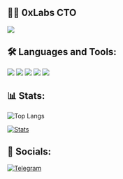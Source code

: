 ## 👨‍💻 0xLabs CTO
![](https://komarev.com/ghpvc/?username=Messxrem&color=blue&style=flat)
 
## 🛠 Languages and Tools:
![](https://img.shields.io/badge/-web3-090909?style=for-the-badge&logo=ethereum)
![](https://img.shields.io/badge/-solidity-090909?style=for-the-badge&logo=Solidity)
![](https://img.shields.io/badge/-python-090909?style=for-the-badge&logo=python)
![](https://img.shields.io/badge/Node.js-090909?style=for-the-badge&logo=nodedotjs)
![](https://img.shields.io/badge/TypeScript-090909?style=for-the-badge&logo=TypeScript)

## 📊 Stats:
![Top Langs](https://github-readme-stats.vercel.app/api/top-langs/?username=Messxrem&layout=compact&theme=blue_navy)

[![Stats](https://github-readme-stats.vercel.app/api?username=Messxrem&show_icons=true&theme=blue_navy)](https://github-readme-stats.vercel.app/api?username=Messxrem&show_icons=true&theme=blue_navy)

## 🔗 Socials:
[![Telegram](https://img.shields.io/badge/-Telegram-090909?style=for-the-badge&logo=telegram)](https://t.me/Messxrem)
